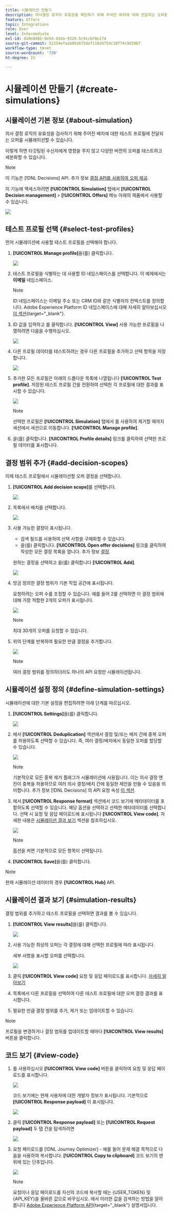 ```yaml
---
title: 시뮬레이션 만들기
description: 의사결정 로직의 유효성을 확인하기 위해 주어진 배치에 대해 전달되는 오퍼를 시뮬레이션하는 방법을 알아봅니다
feature: Offers
topic: Integrations
role: User
level: Intermediate
exl-id: da9e898b-8e5d-43da-9226-5c9ccb78e174
source-git-commit: 51254efaab08a572def118d475dc18f74c9d29b7
workflow-type: tm+mt
source-wordcount: '739'
ht-degree: 1%

---
```


# 시뮬레이션 만들기 {#create-simulations}

## 시뮬레이션 기본 정보 {#about-simulation}

의사 결정 로직의 유효성을 검사하기 위해 주어진 배치에 대한 테스트 프로필에 전달되는 오퍼를 시뮬레이션할 수 있습니다.

<!--Simulation allows you to view the results of offer decisions as a selected profile.-->

이렇게 하면 타깃팅된 수신자에게 영향을 주지 않고 다양한 버전의 오퍼를 테스트하고 세분화할 수 있습니다.

>[!NOTE]
>
>이 기능은 [!DNL Decisions] API. 추가 정보 [결정 API를 사용하여 오퍼 제공](../api-reference/decisions-api/deliver-offers.md).

이 기능에 액세스하려면 **[!UICONTROL Simulation]** 탭에서 **[!UICONTROL Decision management]** > **[!UICONTROL Offers]** 메뉴 아래의 제품에서 사용할 수 있습니다.

![](../../assets/offers_simulation-tab.png)

<!--
➡️ [Discover this feature in video](#video)
-->

## 테스트 프로필 선택 {#select-test-profiles}

먼저 시뮬레이션에 사용할 테스트 프로필을 선택해야 합니다.

1. **[!UICONTROL Manage profile]**&#x200B;을(를) 클릭합니다.

   ![](../../assets/offers_simulation-manage-profile.png)

1. 테스트 프로필을 식별하는 데 사용할 ID 네임스페이스를 선택합니다. 이 예제에서는 **이메일** 네임스페이스.

   >[!NOTE]
   >
   >ID 네임스페이스는 이메일 주소 또는 CRM ID와 같은 식별자의 컨텍스트를 정의합니다. Adobe Experience Platform ID 네임스페이스에 대해 자세히 알아보십시오 [이 섹션](../../start/get-started-identity.md){target=&quot;_blank&quot;}.

1. ID 값을 입력하고 를 클릭합니다. **[!UICONTROL View]** 사용 가능한 프로필을 나열하려면 다음을 수행하십시오.

   ![](../../assets/offers_simulation-add-profile.png)

1. 다른 프로필 데이터를 테스트하려는 경우 다른 프로필을 추가하고 선택 항목을 저장합니다.

   ![](../../assets/offers_simulation-save-profiles.png)

1. 추가한 모든 프로필은 아래의 드롭다운 목록에 나열됩니다 **[!UICONTROL Test profile]**. 저장된 테스트 프로필 간을 전환하여 선택한 각 프로필에 대한 결과를 표시할 수 있습니다.

   ![](../../assets/offers_simulation-saved-profiles.png)

   >[!NOTE]
   >
   >선택한 프로필은 **[!UICONTROL Simulation]** 탭에서 를 사용하여 제거할 때까지 세션에서 세션으로 이동합니다. **[!UICONTROL Manage profile]**.

1. 을(를) 클릭합니다. **[!UICONTROL Profile details]** 링크를 클릭하여 선택한 프로필 데이터를 표시합니다.

<!--Learn more on [selecting test profiles](messages/preview.md#select-test-profiles)-->

## 결정 범위 추가 {#add-decision-scopes}

이제 테스트 프로필에서 시뮬레이션할 오퍼 결정을 선택합니다.

1. **[!UICONTROL Add decision scope]**&#x200B;를 선택합니다.

   ![](../../assets/offers_simulation-add-decision.png)

1. 목록에서 배치를 선택합니다.

   ![](../../assets/offers_simulation-add-decision-scope.png)

1. 사용 가능한 결정이 표시됩니다.

   * 검색 필드를 사용하여 선택 사항을 구체화할 수 있습니다.
   * 을(를) 클릭합니다. **[!UICONTROL Open offer decisions]** 링크를 클릭하여 작성한 모든 결정 목록을 엽니다. 추가 정보 [결정](create-offer-activities.md).

   원하는 결정을 선택하고 을(를) 클릭합니다 **[!UICONTROL Add]**.

   ![](../../assets/offers_simulation-add-decision-scope-add.png)

1. 방금 정의한 결정 범위가 기본 작업 공간에 표시됩니다.

   요청하려는 오퍼 수를 조정할 수 있습니다. 예를 들어 2를 선택하면 이 결정 범위에 대해 가장 적합한 2개의 오퍼가 표시됩니다.

   ![](../../assets/offers_simulation-request-offer.png)

   >[!NOTE]
   >
   >최대 30개의 오퍼를 요청할 수 있습니다.

1. 위의 단계를 반복하여 필요한 만큼 결정을 추가합니다.

   ![](../../assets/offers_simulation-add-more-decisions.png)

   >[!NOTE]
   >
   >여러 결정 범위를 정의하더라도 하나의 API 요청만 시뮬레이션됩니다.

## 시뮬레이션 설정 정의 {#define-simulation-settings}

시뮬레이션에 대한 기본 설정을 편집하려면 아래 단계를 따르십시오.

1. **[!UICONTROL Settings]**&#x200B;을(를) 클릭합니다.

   ![](../../assets/offers_simulation-settings.png)

1. 에서 **[!UICONTROL Deduplication]** 섹션에서 결정 및/또는 배치 간에 중복 오퍼를 허용하도록 선택할 수 있습니다. 즉, 여러 결정/배치에서 동일한 오퍼를 할당할 수 있습니다.

   ![](../../assets/offers_simulation-settings-deduplication.png)

   >[!NOTE]
   >
   >기본적으로 모든 중복 제거 플래그가 시뮬레이션에 사용됩니다. 이는 의사 결정 엔진이 중복을 허용하므로 여러 의사 결정/배치 간에 동일한 제안을 만들 수 있음을 의미합니다. 추가 정보 [!DNL Decisions] 의 API 요청 속성 [이 섹션](../api-reference/decisions-api/deliver-offers.md).

1. 에서 **[!UICONTROL Response format]** 섹션에서 코드 보기에 메타데이터를 포함하도록 선택할 수 있습니다. 해당 옵션을 선택하고 선택한 메타데이터를 선택합니다. 선택 시 요청 및 응답 페이로드에 표시됩니다 **[!UICONTROL View code]**. 자세한 내용은 [시뮬레이션 결과 보기](#simulation-results) 섹션을 참조하십시오.

   ![](../../assets/offers_simulation-settings-response-format.png)

   >[!NOTE]
   >
   >옵션을 켜면 기본적으로 모든 항목이 선택됩니다.

1. **[!UICONTROL Save]**&#x200B;을(를) 클릭합니다.

>[!NOTE]
>
>현재 시뮬레이션 데이터의 경우 **[!UICONTROL Hub]** API.

<!--
In the **[!UICONTROL API for simulation]** section, select the API you want to use: **[!UICONTROL Hub]** or **[!UICONTROL Edge]**.
Hub and Edge are two different end points for simulation data.

In the **[!UICONTROL Context data]** section, you can add as many elements as needed.

    >[!NOTE]
    >
    >This section is hidden if you select Edge API in the section above. Hub allows the use of Context data, Edge does not.

Context data allows the user to add contextual data that could affect the simulation score.
For instance, let's say the customer has an offer for a discount on ice cream. In the rules for that offer, it can have logic that would rank it higher when the temperature is above 80 degrees. In simulation, the user could add context data: temperature=65 and that offer would rank lower, of they could add temperature=95 and that would rank higher.
-->

## 시뮬레이션 결과 보기 {#simulation-results}

결정 범위를 추가하고 테스트 프로필을 선택하면 결과를 볼 수 있습니다.

1. **[!UICONTROL View results]**&#x200B;을(를) 클릭합니다.

   ![](../../assets/offers_simulation-view-results.png)

1. 사용 가능한 최상의 오퍼는 각 결정에 대해 선택한 프로필에 따라 표시됩니다.

   세부 사항을 표시할 오퍼를 선택합니다.

   ![](../../assets/offers_simulation-offer-details.png)

1. 클릭 **[!UICONTROL View code]** 요청 및 응답 페이로드를 표시합니다. [자세히 알아보기](#view-code)

1. 목록에서 다른 프로필을 선택하여 다른 테스트 프로필에 대한 오퍼 결정 결과를 표시합니다.

1. 필요한 만큼 결정 범위를 추가, 제거 또는 업데이트할 수 있습니다.

>[!NOTE]
>
>프로필을 변경하거나 결정 범위를 업데이트할 때마다 **[!UICONTROL View results]** 버튼을 클릭합니다.

## 코드 보기 {#view-code}

1. 를 사용하십시오 **[!UICONTROL View code]** 버튼을 클릭하여 요청 및 응답 페이로드를 표시합니다.

   ![](../../assets/offers_simulation-view-code.png)

   코드 보기에는 현재 사용자에 대한 개발자 정보가 표시됩니다. 기본적으로 **[!UICONTROL Response payload]** 이 표시됩니다.

   ![](../../assets/offers_simulation-request-payload.png)

1. 클릭 **[!UICONTROL Response payload]** 또는 **[!UICONTROL Request payload]** 두 탭 간을 탐색하려면

   ![](../../assets/offers_simulation-response-payload.png)

1. 요청 페이로드를 [!DNL Journey Optimizer] - 예를 들어 문제 해결 목적으로 다음을 사용하여 복사합니다. **[!UICONTROL Copy to clipboard]** 코드 보기의 맨 위에 있는 단추입니다.

   ![](../../assets/offers_simulation-copy-payload.png)

   <!--You cannot copy the response payload. ACTUALLY YES YOU CAN > to confirm with PM/dev? -->

   >[!NOTE]
   >
   >요청이나 응답 페이로드를 자신의 코드에 복사할 때는 {USER_TOKEN} 및 {API_KEY}을 올바른 값으로 바꾸십시오. 에서 이러한 값을 검색하는 방법을 알아봅니다 [Adobe Experience Platform API](https://experienceleague.adobe.com/docs/experience-platform/landing/platform-apis/api-authentication.html){target=&quot;_blank&quot;} 설명서입니다.

